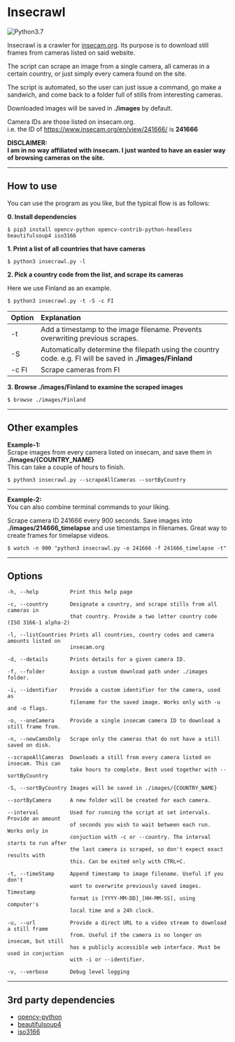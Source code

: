 # Insecrawl

![Python3.7](https://img.shields.io/badge/python-3.10-green)

Insecrawl is a crawler for [insecam.org](https://www.insecam.org/). Its purpose is to download still frames from cameras listed on said website.

The script can scrape an image from a single camera, all cameras in a certain country, or just simply every camera found on the site.

The script is automated, so the user can just issue a command, go make a sandwich, and come back to a folder full of stills from interesting cameras.

Downloaded images will be saved in **./images** by default.

Camera IDs are those listed on insecam.org.  
i.e. the ID of https://www.insecam.org/en/view/241666/ is **241666**

**DISCLAIMER:**  
**I am in no way affiliated with insecam. I just wanted to have an easier way of browsing cameras on the site.**

---

## How to use

You can use the program as you like, but the typical flow is as follows:

**0. Install dependencies**

```
$ pip3 install opencv-python opencv-contrib-python-headless beautifulsoup4 iso3166
```
**1. Print a list of all countries that have cameras**

```
$ python3 insecrawl.py -l
```

**2. Pick a country code from the list, and scrape its cameras**

Here we use Finland as an example.

```
$ python3 insecrawl.py -t -S -c FI
```

| Option | Explanation                                                                                                |
| :----- | :--------------------------------------------------------------------------------------------------------- |
| -t     | Add a timestamp to the image filename. Prevents overwriting previous scrapes.                              |
| -S     | Automatically determine the filepath using the country code. e.g. FI will be saved in **./images/Finland** |
| -c FI  | Scrape cameras from FI                                                                                     |

**3. Browse ./images/Finland to examine the scraped images**

```
$ browse ./images/Finland
```

---

## Other examples

**Example-1:**  
Scrape images from every camera listed on insecam, and save them in **./images/{COUNTRY_NAME}**  
This can take a couple of hours to finish.

```
$ python3 insecrawl.py --scrapeAllCameras --sortByCountry
```

---

**Example-2:**  
You can also combine terminal commands to your liking.

Scrape camera ID 241666 every 900 seconds.
Save images into **./images/214666_timelapse** and use timestamps in filenames. Great way to create frames for timelapse videos.

```
$ watch -n 900 "python3 insecrawl.py -o 241666 -f 241666_timelapse -t"
```

---

## Options

```
-h, --help          Print this help page

-c, --country       Designate a country, and scrape stills from all cameras in 
                    that country. Provide a two letter country code (ISO 3166-1 alpha-2)

-l, --listCountries Prints all countries, country codes and camera amounts listed on
                    insecam.org

-d, --details       Prints details for a given camera ID.

-f, --folder        Assign a custom download path under ./images folder.

-i, --identifier    Provide a custom identifier for the camera, used as 
                    filename for the saved image. Works only with -u and -o flags.

-o, --oneCamera     Provide a single insecam camera ID to download a still frame from.

-n, --newCamsOnly   Scrape only the cameras that do not have a still saved on disk.

--scrapeAllCameras  Downloads a still from every camera listed on insecam. This can 
                    take hours to complete. Best used together with --sortByCountry

-S, --sortByCountry Images will be saved in ./images/{COUNTRY_NAME}

--sortByCamera      A new folder will be created for each camera.

--interval          Used for running the script at set intervals. Provide an amount
                    of seconds you wish to wait between each run. Works only in 
                    conjuction with -c or --country. The interval starts to run after
                    the last camera is scraped, so don't expect exact results with 
                    this. Can be exited only with CTRL+C.

-t, --timeStamp     Append timestamp to image filename. Useful if you don't
                    want to overwrite previously saved images. Timestamp
                    format is [YYYY-MM-DD]_[HH-MM-SS], using computer's
                    local time and a 24h clock.

-u, --url           Provide a direct URL to a video stream to download a still frame 
                    from. Useful if the camera is no longer on insecam, but still 
                    has a publicly accessible web interface. Must be used in conjuction 
                    with -i or --identifier. 

-v, --verbose       Debug level logging
```

---

## 3rd party dependencies

- [opencv-python](https://pypi.org/project/opencv-python/)
- [beautifulsoup4](https://pypi.org/project/beautifulsoup4/)
- [iso3166](https://pypi.org/project/iso3166/)
